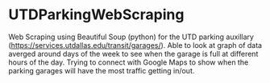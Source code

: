 # UTDParkingWebScraping

Web Scraping using Beautiful Soup (python) for the UTD parking auxillary (https://services.utdallas.edu/transit/garages/). 
Able to look at graph of data averged around days of the week to see when the garage is full at different hours of the day.
Trying to connect with Google Maps to show when the parking garages will have the most traffic getting in/out. 
